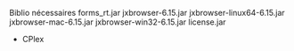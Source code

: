 Biblio nécessaires
forms_rt.jar
jxbrowser-6.15.jar
jxbrowser-linux64-6.15.jar
jxbrowser-mac-6.15.jar
jxbrowser-win32-6.15.jar
license.jar

+ CPlex
